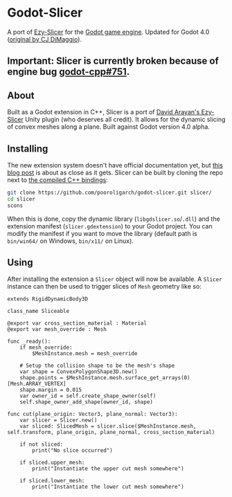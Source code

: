 # Godot-Slicer

A port of [Ezy-Slicer](https://github.com/DavidArayan/ezy-slice) for the [Godot game engine](https://godotengine.org/). Updated for Godot 4.0 ([original by CJ DiMaggio](https://github.com/cj-dimaggio/godot-slicer)).

## Important: Slicer is currently broken because of engine bug [godot-cpp#751](https://github.com/godotengine/godot-cpp/issues/751).

## About
Built as a Godot extension in C++, Slicer is a port of [David Arayan's Ezy-Slicer](https://github.com/DavidArayan/ezy-slice) Unity plugin (who deserves all credit). It allows for the dynamic slicing of convex meshes along a plane. Built against Godot version 4.0 alpha.

## Installing
The new extension system doesn't have official documentation yet, but [this blog post](https://godotengine.org/article/introducing-gd-extensions) is about as close as it gets. Slicer can be built by cloning the repo next to [the compiled C++ bindings](https://github.com/godotengine/godot-cpp):

```bash
git clone https://github.com/pooroligarch/godot-slicer.git slicer/
cd slicer
scons
```

When this is done, copy the dynamic library (`libgdslicer.so`/`.dll`) and the extension manifest (`slicer.gdextension`) to your Godot project. You can modify the manifest if you want to move the library (default path is `bin/win64/` on Windows, `bin/x11/` on Linux).

## Using
After installing the extension a `Slicer` object will now be available. A `Slicer` instance can then be used to trigger slices of `Mesh` geometry like so:

```gdscript
extends RigidDynamicBody3D

class_name Sliceable

@export var cross_section_material : Material
@export var mesh_override : Mesh

func _ready():
	if mesh_override:
		$MeshInstance.mesh = mesh_override

	# Setup the collision shape to be the mesh's shape
	var shape = ConvexPolygonShape3D.new()
	shape.points = $MeshInstance.mesh.surface_get_arrays(0)[Mesh.ARRAY_VERTEX]
	shape.margin = 0.015
	var owner_id = self.create_shape_owner(self)
	self.shape_owner_add_shape(owner_id, shape)

func cut(plane_origin: Vector3, plane_normal: Vector3):
	var slicer = Slicer.new()
	var sliced: SlicedMesh = slicer.slice($MeshInstance.mesh, self.transform, plane_origin, plane_normal, cross_section_material)

    if not sliced:
        print("No slice occurred")
    
    if sliced.upper_mesh:
        print("Instantiate the upper cut mesh somewhere")

    if sliced.lower_mesh:
        print("Instantiate the lower cut mesh somewhere")
```
